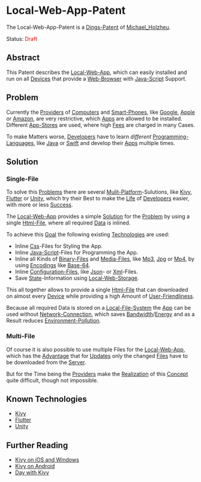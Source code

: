 # Local-Web-App-Patent <a id="1000"/>

The Local-Web-App-Patent is a [Dings-Patent](300000030.md) of [Michael_Holzheu](0.md).

Status: <font color="red">Draft</font>

## Abstract <a id="1600"/>

This Patent describes the [Local-Web-App](300050003.md), which can easily installed and run on all [Devices](20000000.md) that provide a [Web-Browser](9000128.md) with [Java-Script](9010007.md) Support.

## Problem <a id="1100"/>

Currently the [Providers](600086.md) of [Computers](20000003.md) and [Smart-Phones](20000005.md), like [Google](240000009.md), [Apple](240000003.md) or [Amazon](240000004.md), are very restrictive, which [Apps](9000168.md) are allowed to be installed. Different [App-Stores](2000225.md) are used, where high [Fees](404.md) are charged in many Cases.

To make Matters worse, [Developers](404.md) have to learn *different* [Programming-Languages](9010000.md), like [Java](9010007.md) or [Swift](404.md) and develop their [Apps](9000168.md) multiple times.

## Solution <a id="1200"/>

### Single-File <a id="1210"/>

To solve this [Problems](600029.md) there are several [Mulit-Platform](404.md)-Sulutions, like [Kivy](9000166.md), [Flutter](9000181.md) or [Unity](9000180.md), which try their Best to make the [Life](60064.md) of [Developers](404.md) easier, with more or less [Success](60139.md).

The [Local-Web-App](300050003.md) provides a simple [Solution](600024.md) for the [Problem](600029.md) by using a single [Html-File](9000134.md), where all required [Data](60001.md) is inlined.

To achieve this [Goal](60058.md) the following existing [Technologies](60044.md) are used:

- Inline [Css](9000135.md)-Files for Styling the App.
- Inline [Java-Script](9010007.md)-Files for Programming the App.
- Inline all Kinds of [Binary-Files](404.md) and [Media-Files](30010000.md), like [Mp3](30010008.md), [Jpg](30010004.md) or [Mp4](30010009.md), by using [Encodings](60079.md) like [Base-64](2000226.md).
- Inline [Configuration-Files](9000173.md), like [Json](9200013.md)- or [Xml](9200012.md)-Files.
- Save [State](60069.md)-Information using [Local-Web-Storage](2000224.md).

This all together allows to provide a single [Html-File](9000134.md) that can downloaded on almost every [Device](20000000.md) while providing a high Amount of [User-Friendliness](404.md).

Because all required Data is stored on a [Local-File-System](9000025.md) the [App](9000168.md) can be used without [Network-Connection](404.md), which saves [Bandwidth](404.md)/[Energy](10000009.md) and as a Result reduces [Environment-Pollution](290000000.md).

### Multi-File <a id="1220"/>

Of course it is also possible to use multiple Files for the [Local-Web-App](300050003.md), which has the [Advantage](60172.md) that for [Updates](600131.md) only the changed [Files](9000007.md) have to be downloaded from the [Server](404.md).

But for the Time being the [Providers](600086.md) make the [Realization](600033.md) of this [Concept](600011.md) quite difficult, though not impossible.

## Known Technologies <a id="1700"/>

- [Kivy](9000166.md)
- [Flutter](9000181.md)
- [Unity](9000180.md)

## Further Reading <a id="1500"/>

- [Kivy on iOS and Windows](21.md#6100)
- [Kivy on Android](21.md#6000)
- [Day with Kivy](21.md#5900)
